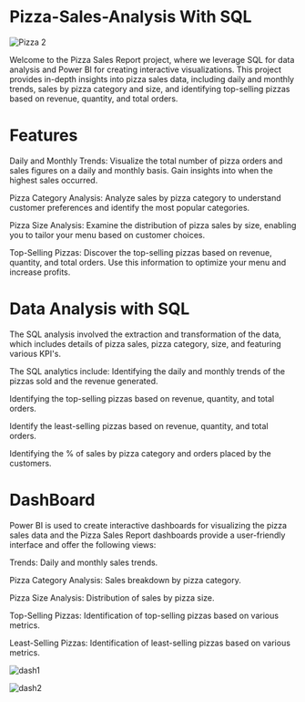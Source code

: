 # Pizza-Sales-Analysis With SQL

![Pizza 2](https://github.com/ashishwankhade0011/Pizza-Sales-Analysis/assets/160989632/8cb24131-bd47-400b-98b0-1f9b88e1abe1)

Welcome to the Pizza Sales Report project, where we leverage SQL for data analysis and Power BI for creating interactive visualizations. 
This project provides in-depth insights into pizza sales data, including daily and monthly trends, sales by pizza category and size,
and identifying top-selling pizzas based on revenue, quantity, and total orders.

# Features

Daily and Monthly Trends: Visualize the total number of pizza orders and sales figures on a daily and monthly basis. Gain insights into when the highest sales occurred.

Pizza Category Analysis: Analyze sales by pizza category to understand customer preferences and identify the most popular categories.

Pizza Size Analysis: Examine the distribution of pizza sales by size, enabling you to tailor your menu based on customer choices.

Top-Selling Pizzas: Discover the top-selling pizzas based on revenue, quantity, and total orders. Use this information to optimize your menu and increase profits.

# Data Analysis with SQL
The SQL analysis involved the extraction and transformation of the data, which includes details of pizza sales, pizza category, size, and featuring various KPI's. 

The SQL analytics include:
Identifying the daily and monthly trends of the pizzas sold and the revenue generated.

Identifying the top-selling pizzas based on revenue, quantity, and total orders.

Identify the least-selling pizzas based on revenue, quantity, and total orders.

Identifying the % of sales by pizza category and orders placed by the customers.

# DashBoard 

Power BI is used to create interactive dashboards for visualizing the pizza sales data and the Pizza Sales Report dashboards provide
a user-friendly interface and offer the following views:

Trends: Daily and monthly sales trends.

Pizza Category Analysis: Sales breakdown by pizza category.

Pizza Size Analysis: Distribution of sales by pizza size.

Top-Selling Pizzas: Identification of top-selling pizzas based on various metrics.

Least-Selling Pizzas: Identification of least-selling pizzas based on various metrics.

![dash1](https://github.com/ashishwankhade0011/Pizza-Sales-Analysis/assets/160989632/a0c85cea-075a-4680-a3f2-adbbb97d9d35)

![dash2](https://github.com/ashishwankhade0011/Pizza-Sales-Analysis/assets/160989632/4b11faac-8b7d-454f-8256-d017fe3e3f6b)





